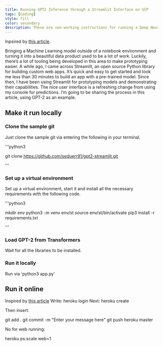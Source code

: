 ```yaml
---
title: Running GPT2 Inference through a Streamlit Interface on GCP
tags: [Coding]
style: fill
color: secondary
description: These are non-working instructions for running a Deep Neural Network on a Streamlit server.
---
```


Inpsired by [this article](https://towardsdatascience.com/prototyping-machine-learning-models-with-streamlit-1134c34e9620).

Bringing a Machine Learning model outside of a notebook environment and turning it into a beautiful data product used to be a lot of work. Luckily, there’s a lot of tooling being developed in this area to make prototyping easier. A while ago, I came across Streamlit, an open source Python library for building custom web apps.
It’s quick and easy to get started and took me less than 30 minutes to build an app with a pre-trained model. Since then, I have been using Streamlit for prototyping models and demonstrating their capabilities. The nice user interface is a refreshing change from using my console for predictions.
I’m going to be sharing the process in this article, using GPT-2 as an example.

## Make it run locally

### Clone the sample git

Just clone the sample git via entering the following in your terminal.

'''python3

git clone https://github.com/seduerr91/gpt2-streamlit.git

'''

### Set up a virtual environment

Set up a virtual environment, start it and install all the necessary requirements with the following code.

'''python3

mkdir env
python3 -m venv env/st
source env/st/bin/activate
pip3 install -r requirements.txt

'''

### Load GPT-2 from Transformers

Wait for all the libraries to be installed.

### Run it locally

Run via 'python3 app.py'


## Run it online
Inspired by [this article](https://towardsdatascience.com/deploy-streamlit-on-heroku-9c87798d2088.)
Write: heroku login
Next: heroku create

Then insert:

git add .
git commit -m "Enter your message here"
git push heroku master

No for web running:

heroku ps:scale web=1
